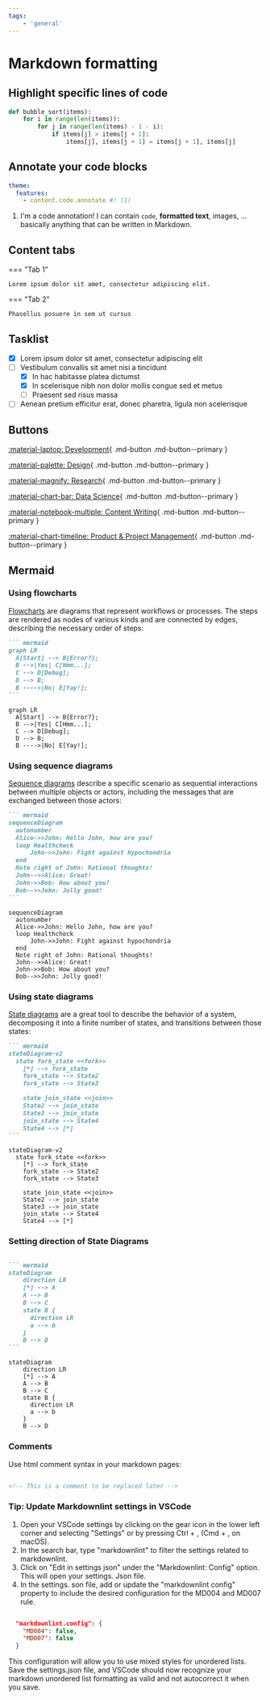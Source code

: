 ```yaml
---
tags:
    - 'general'
---
```



# Markdown formatting

## Highlight specific lines of code

``` py hl_lines="2 3"
def bubble_sort(items):
    for i in range(len(items)):
        for j in range(len(items) - 1 - i):
            if items[j] > items[j + 1]:
                items[j], items[j + 1] = items[j + 1], items[j]
```

## Annotate your code blocks

``` yaml
theme:
  features:
    - content.code.annotate #! (1)
```

1. I'm a code annotation! I can contain `code`, __formatted
    text__, images, ... basically anything that can be written in Markdown.

## Content tabs

=== "Tab 1"

    Lorem ipsum dolor sit amet, consectetur adipiscing elit.

=== "Tab 2"

    Phasellus posuere in sem ut cursus

## Tasklist

- [x] Lorem ipsum dolor sit amet, consectetur adipiscing elit
- [ ] Vestibulum convallis sit amet nisi a tincidunt
    * [x] In hac habitasse platea dictumst
    * [x] In scelerisque nibh non dolor mollis congue sed et metus
    * [ ] Praesent sed risus massa
- [ ] Aenean pretium efficitur erat, donec pharetra, ligula non scelerisque

## Buttons

[:material-laptop: Development](dev/index.md){ .md-button .md-button--primary }

[:material-palette: Design](design/index.md){ .md-button .md-button--primary }

[:material-magnify: Research](research/index.md){ .md-button .md-button--primary }

[:material-chart-bar: Data Science](data/index.md){ .md-button .md-button--primary }

[:material-notebook-multiple: Content Writing](content/index.md){ .md-button .md-button--primary }

[:material-chart-timeline: Product & Project Management](product/index.md){ .md-button .md-button--primary }

## Mermaid

### Using flowcharts

[Flowcharts] are diagrams that represent workflows or processes. The steps
are rendered as nodes of various kinds and are connected by edges, describing
the necessary order of steps:

```` markdown title="Flow chart"
``` mermaid
graph LR
  A[Start] --> B{Error?};
  B -->|Yes| C[Hmm...];
  C --> D[Debug];
  D --> B;
  B ---->|No| E[Yay!];
```
````

<div class="result" markdown>

``` mermaid
graph LR
  A[Start] --> B{Error?};
  B -->|Yes| C[Hmm...];
  C --> D[Debug];
  D --> B;
  B ---->|No| E[Yay!];
```

</div>

  [Flowcharts]: https://mermaid-js.github.io/mermaid/#/flowchart

### Using sequence diagrams

[Sequence diagrams] describe a specific scenario as sequential interactions
between multiple objects or actors, including the messages that are exchanged
between those actors:

```` markdown title="Sequence diagram"
``` mermaid
sequenceDiagram
  autonumber
  Alice->>John: Hello John, how are you?
  loop Healthcheck
      John->>John: Fight against hypochondria
  end
  Note right of John: Rational thoughts!
  John-->>Alice: Great!
  John->>Bob: How about you?
  Bob-->>John: Jolly good!
```
````

<div class="result" markdown>

``` mermaid
sequenceDiagram
  autonumber
  Alice->>John: Hello John, how are you?
  loop Healthcheck
      John->>John: Fight against hypochondria
  end
  Note right of John: Rational thoughts!
  John-->>Alice: Great!
  John->>Bob: How about you?
  Bob-->>John: Jolly good!
```

</div>

  [Sequence diagrams]: https://mermaid-js.github.io/mermaid/#/sequenceDiagram

### Using state diagrams

[State diagrams] are a great tool to describe the behavior of a system,
decomposing it into a finite number of states, and transitions between those
states:

```` markdown title="State diagram"
``` mermaid
stateDiagram-v2
  state fork_state <<fork>>
    [*] --> fork_state
    fork_state --> State2
    fork_state --> State3

    state join_state <<join>>
    State2 --> join_state
    State3 --> join_state
    join_state --> State4
    State4 --> [*]
```
````

<div class="result" markdown>

``` mermaid
stateDiagram-v2
  state fork_state <<fork>>
    [*] --> fork_state
    fork_state --> State2
    fork_state --> State3

    state join_state <<join>>
    State2 --> join_state
    State3 --> join_state
    join_state --> State4
    State4 --> [*]
```

</div>

  [State diagrams]: https://mermaid-js.github.io/mermaid/#/stateDiagram

### Setting direction of State Diagrams

```` markdown

``` mermaid
stateDiagram
    direction LR
    [*] --> A
    A --> B
    B --> C
    state B {
      direction LR
      a --> b
    }
    B --> D
```
````

<div class="result" markdown>

``` mermaid
stateDiagram
    direction LR
    [*] --> A
    A --> B
    B --> C
    state B {
      direction LR
      a --> b
    }
    B --> D
```

</div>

### Comments

Use html comment syntax in your markdown pages:

```html

<!-- This is a comment to be replaced later -->

```

### Tip: Update Markdownlint settings in VSCode

1. Open your VSCode settings by clicking on the gear icon in the lower left corner and selecting "Settings" or by pressing Ctrl + , (Cmd + , on macOS).
2. In the search bar, type "markdownlint" to filter the settings related to markdownlint.
3. Click on "Edit in settings json" under the "Markdownlint: Config" option. This will open your settings. Json file.
4. In the settings. son file, add or update the "markdownlint config" property to include the desired configuration for the MD004 and MD007 rule.

``` json

  "markdownlint.config": {
    "MD004": false, 
    "MD007": false 
  }

```

This configuration will allow you to use mixed styles for unordered lists. Save the settings.json file, and VSCode should now recognize your markdown unordered list formatting as valid and not autocorrect it when you save.
